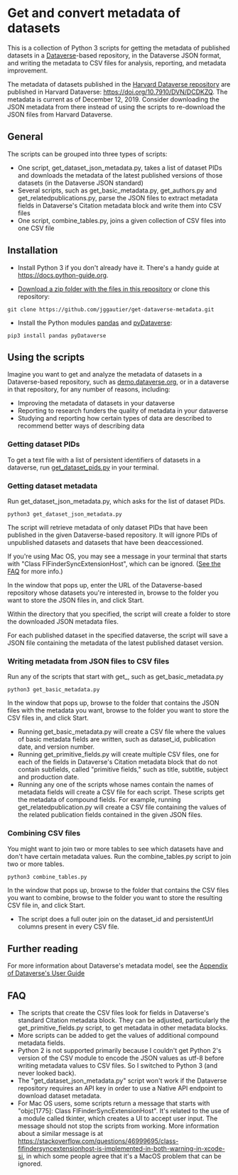 # Get and convert metadata of datasets
This is a collection of Python 3 scripts for getting the metadata of published datasets in a [Dataverse](https://dataverse.org/)-based repository, in the Dataverse JSON format, and writing the metadata to CSV files for analysis, reporting, and metadata improvement.

The metadata of datasets published in the [Harvard Dataverse repository](https://dataverse.harvard.edu) are published in Harvard Dataverse: https://doi.org/10.7910/DVN/DCDKZQ. The metadata is current as of December 12, 2019. Consider downloading the JSON metadata from there instead of using the scripts to re-download the JSON files from Harvard Dataverse.

## General
The scripts can be grouped into three types of scripts:
 * One script, get_dataset_json_metadata.py, takes a list of dataset PIDs and downloads the metadata of the latest published versions of those datasets (in the Dataverse JSON standard)
 * Several scripts, such as get_basic_metadata.py, get_authors.py and get_relatedpublications.py, parse the JSON files to extract metadata fields in Dataverse's Citation metadata block and write them into CSV files
 * One script, combine_tables.py, joins a given collection of CSV files into one CSV file

## Installation
 * Install Python 3 if you don't already have it. There's a handy guide at https://docs.python-guide.org.
 
 * [Download a zip folder with the files in this repository](https://github.com/jggautier/get-dataverse-metadata/archive/master.zip) or clone this repository:

```
git clone https://github.com/jggautier/get-dataverse-metadata.git
```

 * Install the Python modules [pandas](https://pandas.pydata.org/about.html) and [pyDataverse](https://pydataverse.readthedocs.io/en/latest/index.html):
```
pip3 install pandas pyDataverse
```

## Using the scripts
Imagine you want to get and analyze the metadata of datasets in a Dataverse-based repository, such as [demo.dataverse.org](https://demo.dataverse.org/), or in a dataverse in that repository, for any number of reasons, including:
 * Improving the metadata of datasets in your dataverse
 * Reporting to research funders the quality of metadata in your dataverse
 * Studying and reporting how certain types of data are described to recommend better ways of describing data

### Getting dataset PIDs
To get a text file with a list of persistent identifiers of datasets in a dataverse, run [get_dataset_pids.py](https://github.com/jggautier/dataverse-scripts/blob/master/get_dataset_PIDs.py) in your terminal.

### Getting dataset metadata
Run get_dataset_json_metadata.py, which asks for the list of dataset PIDs.

```
python3 get_dataset_json_metadata.py
```

The script will retrieve metadata of only dataset PIDs that have been published in the given Dataverse-based repository. It will ignore PIDs of unpublished datasets and datasets that have been deaccessioned.

If you're using Mac OS, you may see a message in your terminal that starts with "Class FIFinderSyncExtensionHost", which can be ignored. ([See the FAQ](https://github.com/jggautier/get-dataverse-metadata/tree/tkinter-gui#faq) for more info.)

In the window that pops up, enter the URL of the Dataverse-based repository whose datasets you're interested in, browse to the folder you want to store the JSON files in, and click Start.

Within the directory that you specified, the script will create a folder to store the downloaded JSON metadata files.

For each published dataset in the specified dataverse, the script will save a JSON file containing the metadata of the latest published dataset version.

### Writing metadata from JSON files to CSV files
Run any of the scripts that start with get_, such as get_basic_metadata.py

```
python3 get_basic_metadata.py
```

In the window that pops up, browse to the folder that contains the JSON files with the metadata you want, browse to the folder you want to store the CSV files in, and click Start.

 * Running get_basic_metadata.py will create a CSV file where the values of basic metadata fields are written, such as dataset_id, publication date, and version number.
 * Running get_primitive_fields.py will create multiple CSV files, one for each of the fields in Dataverse's Citation metadata block that do not contain subfields, called "primitive fields," such as title, subtitle, subject and production date.
 * Running any one of the scripts whose names contain the names of metadata fields will create a CSV file for each script. These scripts get the metadata of compound fields. For example, running get_relatedpublication.py will create a CSV file containing the values of the related publication fields contained in the given JSON files.

### Combining CSV files
You might want to join two or more tables to see which datasets have and don't have certain metadata values. Run the combine_tables.py script to join two or more tables.

```
python3 combine_tables.py
```

In the window that pops up, browse to the folder that contains the CSV files you want to combine, browse to the folder you want to store the resulting CSV file in, and click Start.

 * The script does a full outer join on the dataset_id and persistentUrl columns present in every CSV file.

## Further reading
For more information about Dataverse's metadata model, see the [Appendix of Dataverse's User Guide](http://guides.dataverse.org/en/latest/user/appendix.html) 

## FAQ
 * The scripts that create the CSV files look for fields in Dataverse's standard Citation metadata block. They can be adjusted, particularly the get_primitive_fields.py script, to get metadata in other metadata blocks.
 * More scripts can be added to get the values of additional compound metadata fields.
 * Python 2 is not supported primarily because I couldn't get Python 2's version of the CSV module to encode the JSON values as utf-8 before writing metadata values to CSV files. So I switched to Python 3 (and never looked back).
 * The "get_dataset_json_metadata.py" script won't work if the Dataverse repository requires an API key in order to use a Native API endpoint to download dataset metadata.
 * For Mac OS users, some scripts return a message that starts with "objc[1775]: Class FIFinderSyncExtensionHost". It's related to the use of a module called tkinter, which creates a UI to accept user input. The message should not stop the scripts from working. More information about a similar message is at https://stackoverflow.com/questions/46999695/class-fifindersyncextensionhost-is-implemented-in-both-warning-in-xcode-si, in which some people agree that it's a MacOS problem that can be ignored.
